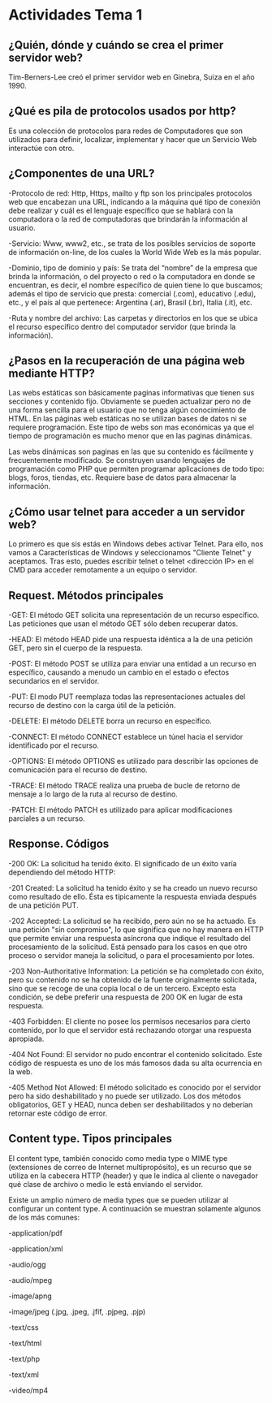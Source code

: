 # Actividades Tema 1
## ¿Quién, dónde y cuándo se crea el primer servidor web?
Tim-Berners-Lee creó el primer servidor web en Ginebra, Suiza en el año 1990.
## ¿Qué es pila de protocolos usados por http?
Es una colección de protocolos para redes de Computadores que son utilizados para definir, 
localizar, implementar y hacer que un Servicio Web interactúe con otro.
## ¿Componentes de una URL?

-Protocolo de red: Http, Https, mailto y ftp son los principales protocolos web que encabezan una URL, indicando a la máquina qué tipo de conexión debe realizar y cuál es el lenguaje específico que se hablará con la computadora o la red de computadoras que brindarán la información al usuario.

-Servicio: Www, www2, etc., se trata de los posibles servicios de soporte de información on-line, de los cuales la World Wide Web es la más popular.

-Dominio, tipo de dominio y país: Se trata del “nombre” de la empresa que brinda la información, o del proyecto o red o la computadora en donde se encuentran, es decir, el nombre específico de quien tiene lo que buscamos; además el tipo de servicio que presta: comercial (.com), educativo (.edu), etc., y el país al que pertenece: Argentina (.ar), Brasil (.br), Italia (.it), etc.

-Ruta y nombre del archivo: Las carpetas y directorios en los que se ubica el recurso específico dentro del computador servidor (que brinda la información).

## ¿Pasos en la recuperación de una página web mediante HTTP?
Las webs estáticas son básicamente paginas informativas que tienen sus secciones y contenido fijo. Obviamente se pueden actualizar pero no de una forma sencilla para el usuario que no tenga algún conocimiento de HTML. En las páginas web estáticas no se utilizan bases de datos ni se requiere programación. Este tipo de webs son mas económicas ya que el tiempo de programación es mucho menor que en las paginas dinámicas.

Las webs dinámicas son paginas en las que su contenido es fácilmente y frecuentemente modificado. Se construyen usando lenguajes de programación como PHP que permiten programar aplicaciones de todo tipo: blogs, foros, tiendas, etc. Requiere base de datos para almacenar la información.

## ¿Cómo usar telnet para acceder a un servidor web?
Lo primero es que sis estás en Windows debes activar Telnet. Para ello, nos vamos a Características de Windows y seleccionamos "Cliente Telnet" y aceptamos. Tras esto, puedes escribir telnet <nombre del dominio> o telnet <dirección IP> en el CMD para acceder remotamente a un equipo o servidor.

## Request. Métodos principales

-GET:
El método GET solicita una representación de un recurso específico. Las peticiones que usan el método GET sólo deben recuperar datos.

-HEAD:
El método HEAD pide una respuesta idéntica a la de una petición GET, pero sin el cuerpo de la respuesta.

-POST:
El método POST se utiliza para enviar una entidad a un recurso en específico, causando a menudo un cambio en el estado o efectos secundarios en el servidor.

-PUT:
El modo PUT reemplaza todas las representaciones actuales del recurso de destino con la carga útil de la petición.

-DELETE:
El método DELETE borra un recurso en específico.

-CONNECT:
El método CONNECT establece un túnel hacia el servidor identificado por el recurso.

-OPTIONS:
El método OPTIONS es utilizado para describir las opciones de comunicación para el recurso de destino.

-TRACE:
El método TRACE realiza una prueba de bucle de retorno de mensaje a lo largo de la ruta al recurso de destino.

-PATCH:
El método PATCH es utilizado para aplicar modificaciones parciales a un recurso.

## Response. Códigos

-200 OK:
La solicitud ha tenido éxito. El significado de un éxito varía dependiendo del método HTTP:

-201 Created:
La solicitud ha tenido éxito y se ha creado un nuevo recurso como resultado de ello. Ésta es típicamente la respuesta enviada después de una petición PUT.

-202 Accepted:
La solicitud se ha recibido, pero aún no se ha actuado. Es una petición "sin compromiso", lo que significa que no hay manera en HTTP que permite enviar una respuesta asíncrona que indique el resultado del procesamiento de la solicitud. Está pensado para los casos en que otro proceso o servidor maneja la solicitud, o para el procesamiento por lotes.

-203 Non-Authoritative Information:
La petición se ha completado con éxito, pero su contenido no se ha obtenido de la fuente originalmente solicitada, sino que se recoge de una copia local o de un tercero. Excepto esta condición, se debe preferir una respuesta de 200 OK en lugar de esta respuesta.

-403 Forbidden:
El cliente no posee los permisos necesarios para cierto contenido, por lo que el servidor está rechazando otorgar una respuesta apropiada.

-404 Not Found:
El servidor no pudo encontrar el contenido solicitado. Este código de respuesta es uno de los más famosos dada su alta ocurrencia en la web.

-405 Method Not Allowed:
El método solicitado es conocido por el servidor pero ha sido deshabilitado y no puede ser utilizado. Los dos métodos obligatorios, GET y HEAD, nunca deben ser deshabilitados y no deberían retornar este código de error.

## Content type. Tipos principales

El content type, también conocido como media type o MIME type (extensiones de correo de Internet multipropósito), es un recurso que se utiliza en la cabecera HTTP (header) y que le indica al cliente o navegador qué clase de archivo o medio le está enviando el servidor.

Existe un amplio número de media types que se pueden utilizar al configurar un content type. A continuación se muestran solamente algunos de los más comunes:

-application/pdf

-application/xml

-audio/ogg

-audio/mpeg

-image/apng

-image/jpeg (.jpg, .jpeg, .jfif, .pjpeg, .pjp)

-text/css

-text/html

-text/php

-text/xml

-video/mp4

